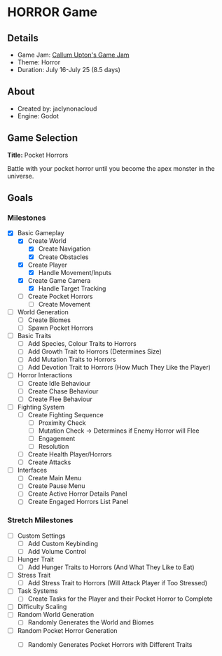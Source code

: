 # HORROR Game
## Details
* Game Jam: [Callum Upton's Game Jam](https://itch.io/jam/callum-uptons-game-jam)
* Theme: Horror
* Duration: July 16-July 25 (8.5 days)

## About
* Created by: jaclynonacloud
* Engine: Godot


## Game Selection
**Title:** Pocket Horrors

Battle with your pocket horror until you become the apex monster in the universe.


## Goals
### Milestones
- [x] Basic Gameplay
    - [x] Create World
        - [x] Create Navigation
        - [x] Create Obstacles
    - [x] Create Player
        - [x] Handle Movement/Inputs
    - [x] Create Game Camera
        - [x] Handle Target Tracking
    - [ ] Create Pocket Horrors
        - [ ] Create Movement
- [ ] World Generation
    - [ ] Create Biomes
    - [ ] Spawn Pocket Horrors
- [ ] Basic Traits
    - [ ] Add Species, Colour Traits to Horrors
    - [ ] Add Growth Trait to Horrors (Determines Size)
    - [ ] Add Mutation Traits to Horrors
    - [ ] Add Devotion Trait to Horrors (How Much They Like the Player)
- [ ] Horror Interactions
    - [ ] Create Idle Behaviour
    - [ ] Create Chase Behaviour
    - [ ] Create Flee Behaviour
- [ ] Fighting System
    - [ ] Create Fighting Sequence
        - [ ] Proximity Check
        - [ ] Mutation Check -> Determines if Enemy Horror will Flee
        - [ ] Engagement
        - [ ] Resolution
    - [ ] Create Health Player/Horrors
    - [ ] Create Attacks
- [ ] Interfaces
    - [ ] Create Main Menu
    - [ ] Create Pause Menu
    - [ ] Create Active Horror Details Panel
    - [ ] Create Engaged Horrors List Panel

### Stretch Milestones
- [ ] Custom Settings
    - [ ] Add Custom Keybinding
    - [ ] Add Volume Control
- [ ] Hunger Trait
    - [ ] Add Hunger Traits to Horrors (And What They Like to Eat)
- [ ] Stress Trait
    - [ ] Add Stress Trait to Horrors (Will Attack Player if Too Stressed)
- [ ] Task Systems
    - [ ] Create Tasks for the Player and their Pocket Horror to Complete
- [ ] Difficulty Scaling
- [ ] Random World Generation
    - [ ] Randomly Generates the World and Biomes
- [ ] Random Pocket Horror Generation
    - [ ] Randomly Generates Pocket Horrors with Different Traits

